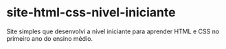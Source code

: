 # site-html-css-nivel-iniciante
Site simples que desenvolvi a nível iniciante para aprender HTML e CSS no primeiro ano do ensino médio.
